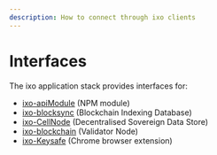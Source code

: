 ```yaml
---
description: How to connect through ixo clients
---
```


# Interfaces

The ixo application stack provides interfaces for:

* [ixo-apiModule](ixo-api-module.md) (NPM module)
* [ixo-blocksync](ixo-blocksync.md) (Blockchain Indexing Database)
* [ixo-CellNode](ixo-cellnode.md) (Decentralised Sovereign Data Store)
* [ixo-blockchain](ixo-blockchain-interfaces.md) (Validator Node)
* [ixo-Keysafe](ixo-keysafe.md) (Chrome browser extension)

